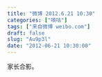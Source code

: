 ```yaml
---
title: "微博 2012.6.21 10:30"
categories: ["嘀咕"]
tags: ["来自微博 weibo.com"]
draft: false
slug: "Au9p3l"
date: "2012-06-21 10:30:00"
---
```


<p>家长合影。 ​​​​</p>
